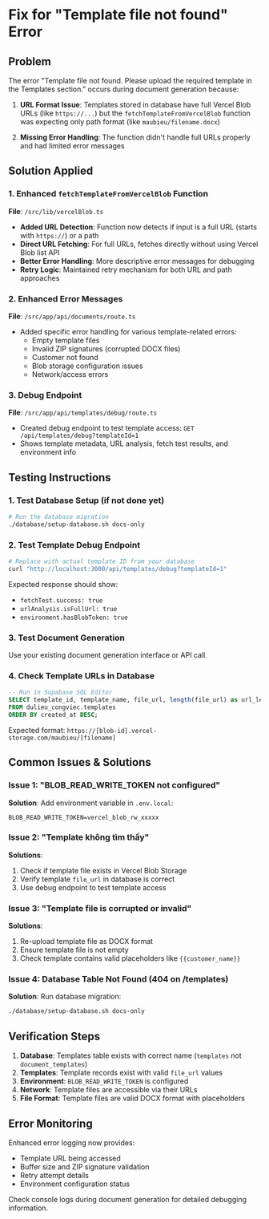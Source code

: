 # Fix for "Template file not found" Error

## Problem
The error "Template file not found. Please upload the required template in the Templates section." occurs during document generation because:

1. **URL Format Issue**: Templates stored in database have full Vercel Blob URLs (like `https://...`) but the `fetchTemplateFromVercelBlob` function was expecting only path format (like `maubieu/filename.docx`)

2. **Missing Error Handling**: The function didn't handle full URLs properly and had limited error messages

## Solution Applied

### 1. Enhanced `fetchTemplateFromVercelBlob` Function
**File**: `/src/lib/vercelBlob.ts`

- **Added URL Detection**: Function now detects if input is a full URL (starts with `https://`) or a path
- **Direct URL Fetching**: For full URLs, fetches directly without using Vercel Blob list API
- **Better Error Handling**: More descriptive error messages for debugging
- **Retry Logic**: Maintained retry mechanism for both URL and path approaches

### 2. Enhanced Error Messages  
**File**: `/src/app/api/documents/route.ts`

- Added specific error handling for various template-related errors:
  - Empty template files
  - Invalid ZIP signatures (corrupted DOCX files)
  - Customer not found
  - Blob storage configuration issues
  - Network/access errors

### 3. Debug Endpoint
**File**: `/src/app/api/templates/debug/route.ts`

- Created debug endpoint to test template access: `GET /api/templates/debug?templateId=1`
- Shows template metadata, URL analysis, fetch test results, and environment info

## Testing Instructions

### 1. Test Database Setup (if not done yet)
```bash
# Run the database migration
./database/setup-database.sh docs-only
```

### 2. Test Template Debug Endpoint
```bash
# Replace with actual template ID from your database
curl "http://localhost:3000/api/templates/debug?templateId=1"
```

Expected response should show:
- `fetchTest.success: true`
- `urlAnalysis.isFullUrl: true` 
- `environment.hasBlobToken: true`

### 3. Test Document Generation
Use your existing document generation interface or API call.

### 4. Check Template URLs in Database
```sql
-- Run in Supabase SQL Editor
SELECT template_id, template_name, file_url, length(file_url) as url_length
FROM dulieu_congviec.templates 
ORDER BY created_at DESC;
```

Expected format: `https://[blob-id].vercel-storage.com/maubieu/[filename]`

## Common Issues & Solutions

### Issue 1: "BLOB_READ_WRITE_TOKEN not configured"
**Solution**: Add environment variable in `.env.local`:
```
BLOB_READ_WRITE_TOKEN=vercel_blob_rw_xxxxx
```

### Issue 2: "Template không tìm thấy"
**Solutions**:
1. Check if template file exists in Vercel Blob Storage
2. Verify template `file_url` in database is correct
3. Use debug endpoint to test template access

### Issue 3: "Template file is corrupted or invalid"
**Solutions**:
1. Re-upload template file as DOCX format
2. Ensure template file is not empty
3. Check template contains valid placeholders like `{{customer_name}}`

### Issue 4: Database Table Not Found (404 on /templates)
**Solution**: Run database migration:
```bash
./database/setup-database.sh docs-only
```

## Verification Steps

1. **Database**: Templates table exists with correct name (`templates` not `document_templates`)
2. **Templates**: Template records exist with valid `file_url` values
3. **Environment**: `BLOB_READ_WRITE_TOKEN` is configured
4. **Network**: Template files are accessible via their URLs
5. **File Format**: Template files are valid DOCX format with placeholders

## Error Monitoring

Enhanced error logging now provides:
- Template URL being accessed
- Buffer size and ZIP signature validation
- Retry attempt details
- Environment configuration status

Check console logs during document generation for detailed debugging information.
